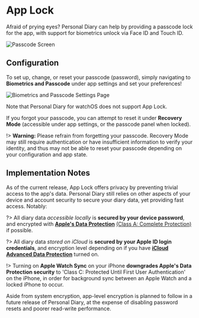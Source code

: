 # App Lock

Afraid of prying eyes? Personal Diary can help by providing a passcode lock for the app, with support for biometrics unlock via Face ID and Touch ID.

![Passcode Screen]()

## Configuration

To set up, change, or reset your passcode (password), simply navigating to **Biometrics and Passcode** under app settings and set your preferences!

![Biometrics and Passcode Settings Page]()

Note that Personal Diary for watchOS does not support App Lock.

If you forgot your passcode, you can attempt to reset it under **Recovery Mode** (accessible under app settings, or the passcode panel when locked).

!> **Warning:** Please refrain from forgetting your passcode. Recovery Mode may still require authentication or have insufficient information to verify your identity, and thus may not be able to reset your passcode depending on your configuration and app state.

## Implementation Notes

As of the current release, App Lock offers privacy by preventing trivial access to the app's data. Personal Diary still relies on other aspects of your device and account security to secure your diary data, yet providing fast access. Notably:

?> All diary data _accessible locally_ is **secured by your device password**, and encrypted with [**Apple's Data Protection**](https://support.apple.com/en-gb/guide/security/secf6276da8a/web) [(Class A: Complete Protection)](https://support.apple.com/en-gb/guide/security/secb010e978a/1/web/1) if possible.

?> All diary data _stored on iCloud_ is **secured by your Apple ID login credentials**, and encryption level depending on if you have [**iCloud Advanced Data Protection**](https://support.apple.com/en-gb/guide/security/sec973254c5f/web) turned on.

!> Turning on **Apple Watch Sync** on your iPhone **downgrades Apple's Data Protection security** to 'Class C: Protected Until First User Authentication' on the iPhone, in order for background sync between an Apple Watch and a locked iPhone to occur.

Aside from system encryption, app-level encryption is planned to follow in a future release of Personal Diary, at the expense of disabling password resets and poorer read-write performance.


